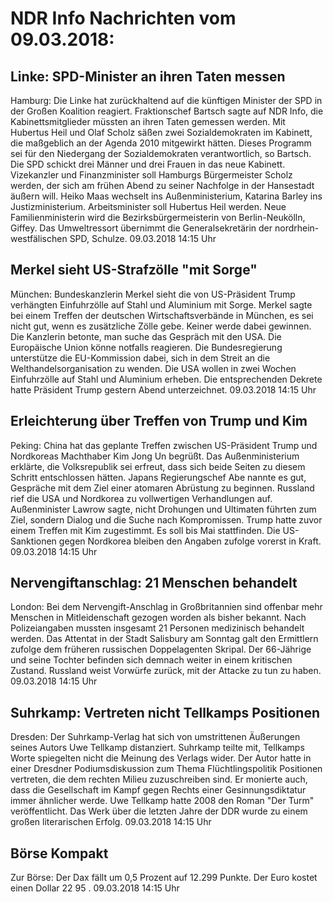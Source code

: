 # NDR Info Nachrichten vom 09.03.2018:


## Linke: SPD-Minister an ihren Taten messen
Hamburg: Die Linke hat zurückhaltend auf die künftigen Minister der SPD in der Großen Koalition reagiert. Fraktionschef Bartsch sagte auf NDR Info, die Kabinettsmitglieder müssten an ihren Taten gemessen werden. Mit Hubertus Heil und Olaf Scholz säßen zwei Sozialdemokraten im Kabinett, die maßgeblich an der Agenda 2010 mitgewirkt hätten. Dieses Programm sei für den Niedergang der Sozialdemokraten verantwortlich, so Bartsch. Die SPD schickt drei Männer und drei Frauen in das neue Kabinett. Vizekanzler und Finanzminister soll Hamburgs Bürgermeister Scholz werden, der sich am frühen Abend zu seiner Nachfolge in der Hansestadt äußern will. Heiko Maas wechselt ins Außenministerium, Katarina Barley ins Justizministerium. Arbeitsminister soll Hubertus Heil werden. Neue Familienministerin wird die Bezirksbürgermeisterin von Berlin-Neukölln, Giffey. Das Umweltressort übernimmt die Generalsekretärin der nordrhein-westfälischen SPD, Schulze. 09.03.2018 14:15 Uhr 

## Merkel sieht US-Strafzölle "mit Sorge"
München: Bundeskanzlerin Merkel sieht die von US-Präsident Trump verhängten Einfuhrzölle auf Stahl und Aluminium mit Sorge. Merkel sagte bei einem Treffen der deutschen Wirtschaftsverbände in München, es sei nicht gut, wenn es zusätzliche Zölle gebe. Keiner werde dabei gewinnen. Die Kanzlerin betonte, man suche das Gespräch mit den USA. Die Europäische Union könne notfalls reagieren. Die Bundesregierung unterstütze die EU-Kommission dabei, sich in dem Streit an die Welthandelsorganisation zu wenden. Die USA wollen in zwei Wochen Einfuhrzölle auf Stahl und Aluminium erheben. Die entsprechenden Dekrete hatte Präsident Trump gestern Abend unterzeichnet. 09.03.2018 14:15 Uhr 

## Erleichterung über Treffen von Trump und Kim
Peking: 				China hat das geplante Treffen zwischen US-Präsident Trump und Nordkoreas Machthaber Kim Jong Un begrüßt. Das Außenministerium erklärte, die Volksrepublik sei erfreut, dass sich beide Seiten zu diesem Schritt entschlossen hätten. Japans Regierungschef Abe nannte es gut, Gespräche mit dem Ziel einer atomaren Abrüstung zu beginnen. Russland rief die USA und Nordkorea zu vollwertigen Verhandlungen auf. Außenminister Lawrow sagte, nicht Drohungen und Ultimaten führten zum Ziel, sondern Dialog und die Suche nach Kompromissen. Trump hatte zuvor einem Treffen mit Kim zugestimmt. Es soll bis Mai stattfinden. Die US-Sanktionen gegen Nordkorea bleiben den Angaben zufolge vorerst in Kraft. 09.03.2018 14:15 Uhr 

## Nervengiftanschlag: 21 Menschen behandelt
London: Bei dem Nervengift-Anschlag in Großbritannien sind offenbar mehr Menschen in Mitleidenschaft gezogen worden als bisher bekannt. Nach Polizeiangaben mussten insgesamt 21 Personen medizinisch behandelt werden. Das Attentat in der Stadt Salisbury am Sonntag galt den Ermittlern zufolge dem früheren russischen Doppelagenten Skripal. Der 66-Jährige und seine Tochter befinden sich demnach weiter in einem kritischen Zustand. Russland weist Vorwürfe zurück, mit der Attacke zu tun zu haben. 09.03.2018 14:15 Uhr 

## Suhrkamp: Vertreten nicht Tellkamps Positionen
Dresden: Der Suhrkamp-Verlag hat sich von umstrittenen Äußerungen seines Autors Uwe Tellkamp distanziert. Suhrkamp teilte mit, Tellkamps Worte spiegelten nicht die Meinung des Verlags wider. Der Autor hatte in einer Dresdner Podiumsdiskussion zum Thema Flüchtlingspolitik Positionen vertreten, die dem rechten Milieu zuzuschreiben sind. Er monierte auch, dass die Gesellschaft im Kampf gegen Rechts einer Gesinnungsdiktatur immer ähnlicher werde. Uwe Tellkamp hatte 2008 den Roman "Der Turm" veröffentlicht. Das Werk über die letzten Jahre der DDR wurde zu einem großen literarischen Erfolg. 09.03.2018 14:15 Uhr 

## Börse Kompakt
Zur Börse: Der Dax fällt um  0,5  Prozent auf  12.299  Punkte. Der Euro kostet einen Dollar  22 95 . 09.03.2018 14:15 Uhr 
